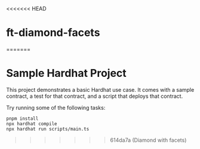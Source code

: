 <<<<<<< HEAD
# ft-diamond-facets
=======
# Sample Hardhat Project

This project demonstrates a basic Hardhat use case. It comes with a sample contract, a test for that contract, and a script that deploys that contract.

Try running some of the following tasks:

```shell
pnpm install
npx hardhat compile
npx hardhat run scripts/main.ts
```
>>>>>>> 614da7a (Diamond with facets)
